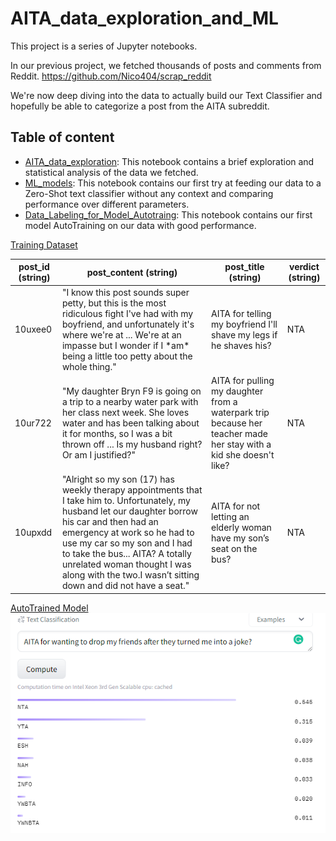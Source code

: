 # AITA_data_exploration_and_ML

This project is a series of Jupyter notebooks.

In our previous project, we fetched thousands of posts and comments from Reddit. 
https://github.com/Nico404/scrap_reddit

We're now deep diving into the data to actually build our Text Classifier and hopefully be able to categorize a post from the AITA subreddit.

## Table of content
- [AITA_data_exploration](AITA_data_exploration.ipynb): This notebook contains a brief exploration and statistical analysis of the data we fetched.
- [ML_models](ML_models.ipynb): This notebook contains our first try at feeding our data to a Zero-Shot text classifier without any context and comparing performance over different parameters.
- [Data_Labeling_for_Model_Autotraing](Data_Labeling_for_Model_Autotraing.ipynb): This notebook contains our first model AutoTraining on our data with good performance.

[Training Dataset](https://huggingface.co/datasets/nicoco404/AITA_labeled_posts/viewer/nicoco404--AITA_labeled_posts/train) 
<table>
  <thead>
    <tr>
      <th>post_id (string)</th>
      <th>post_content (string)</th>
      <th>post_title (string)</th>
      <th>verdict (string)</th>
    </tr>
  </thead>
  <tbody>
    <tr>
      <td>10uxee0</td>
      <td>"I know this post sounds super petty, but this is the most ridiculous fight I've had with my boyfriend, and unfortunately it's where we're at ... We're at an impasse but I wonder if I *am* being a little too petty about the whole thing."</td>
      <td>AITA for telling my boyfriend I'll shave my legs if he shaves his?</td>
      <td>NTA</td>
    </tr>
    <tr>
      <td>10ur722</td>
      <td>"My daughter Bryn F9 is going on a trip to a nearby water park with her class next week. She loves water and has been talking about it for months, so I was a bit thrown off ... Is my husband right? Or am I justified?"</td>
      <td>AITA for pulling my daughter from a waterpark trip because her teacher made her stay with a kid she doesn't like?</td>
      <td>NTA</td>
    </tr>
    <tr>
      <td>10upxdd</td>
      <td>"Alright so my son (17) has weekly therapy appointments that I take him to. Unfortunately, my husband let our daughter borrow his car and then had an emergency at work so he had to use my car so my son and I had to take the bus... AITA? A totally unrelated woman thought I was along with the two.I wasn’t sitting down and did not have a seat."</td>
      <td>AITA for not letting an elderly woman have my son’s seat on the bus?</td>
      <td>NTA</td>
    </tr>
  </tbody>
</table>

[AutoTrained Model](https://huggingface.co/nicoco404/autotrain-aita-post-classifier-3535895495)
<br/><img src="assets/Computed.PNG" alt="first results" />
